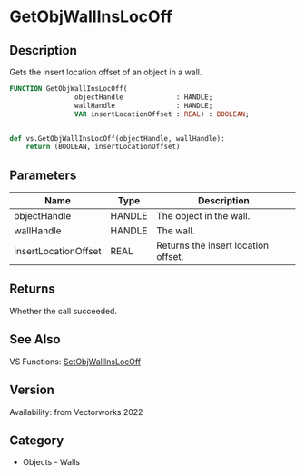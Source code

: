 # GetObjWallInsLocOff

## Description
Gets the insert location offset of an object in a wall.

```pascal
FUNCTION GetObjWallInsLocOff(
				objectHandle             : HANDLE;
				wallHandle               : HANDLE;
				VAR insertLocationOffset : REAL) : BOOLEAN;
```

```python

def vs.GetObjWallInsLocOff(objectHandle, wallHandle):
    return (BOOLEAN, insertLocationOffset)
```

## Parameters
|Name|Type|Description|
|---|---|---|
|objectHandle|HANDLE|The object in the wall.|
|wallHandle|HANDLE|The wall.|
|insertLocationOffset|REAL|Returns the insert location offset.|

## Returns
Whether the call succeeded.

## See Also
VS Functions:
[SetObjWallInsLocOff](SetObjWallInsLocOff.md)

## Version
Availability: from Vectorworks 2022
## Category
* Objects - Walls

